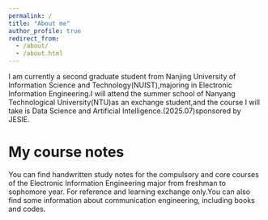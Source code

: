 ```yaml
---
permalink: /
title: "About me"
author_profile: true
redirect_from: 
  - /about/
  - /about.html
---
```


I am currently a second graduate student from Nanjing University of Information Science and Technology(NUIST),majoring in Electronic Information Engineering.I will attend the summer school of Nanyang Technological University(NTU)as an exchange student,and the course I will take is Data Science and Artificial Intelligence.(2025.07)sponsored by JESIE.

 
My course notes
======
You can find handwritten study notes for the compulsory and core courses of the Electronic Information Engineering major from freshman to sophomore year. For reference and learning exchange only.You can also find some information about communication engineering, including books and codes.

